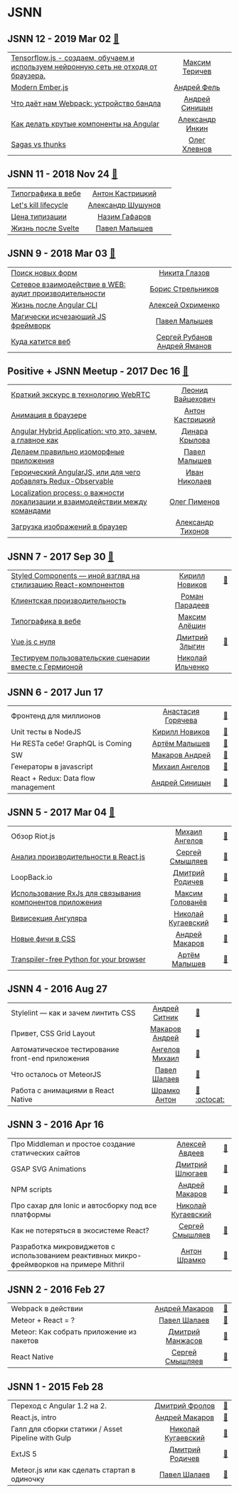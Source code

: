 # JSNN

## JSNN 12 - 2019 Mar 02 [:movie_camera:](https:&#x2F;&#x2F;www.youtube.com&#x2F;playlist?list&#x3D;PLY-gw0IiDtxpNTfxGt2Wn-8vQDzHTf4l1)
| | | |
| --- | :---: | --- |
| [Tensorflow.js - создаем, обучаем и используем нейронную сеть не отходя от браузера.](https://www.youtube.com/watch?v=Ctvf2haP83M)  |  [Максим Теричев](speakers&#x2F;Максим%20Теричев.md)  |    |
| [Modern Ember.js](https://www.youtube.com/watch?v=hMfdUlTjNJw)  |  [Андрей Фель](speakers&#x2F;Андрей%20Фель.md)  |    |
| [Что даёт нам Webpack: устройство бандла](https://www.youtube.com/watch?v=9qPtwaq73c8)  |  [Андрей Синицын](speakers&#x2F;Андрей%20Синицын.md)  |    |
| [Как делать крутые компоненты на Angular](https://www.youtube.com/watch?v=7MFW2A-3HG0)  |  [Александр Инкин](speakers&#x2F;Александр%20Инкин.md)  |    |
| [Sagas vs thunks](https://www.youtube.com/watch?v=ykohtx7t2yQ)  |  [Олег Хлевнов](speakers&#x2F;Олег%20Хлевнов.md)  |    |
## JSNN 11 - 2018 Nov 24 [:movie_camera:](https:&#x2F;&#x2F;www.youtube.com&#x2F;playlist?list&#x3D;PLY-gw0IiDtxpaP0Zjn8-lkSVqKJXODBR0)
| | | |
| --- | :---: | --- |
| [Типографика в вебе](https://www.youtube.com/watch?v=bOAWcPg-Miw)  |  [Антон Кастрицкий](speakers&#x2F;Антон%20Кастрицкий.md)  |    |
| [Let&#39;s kill lifecycle](https://www.youtube.com/watch?v=DCn9mU0w38A)  |  [Александр Шушунов](speakers&#x2F;Александр%20Шушунов.md)  |    |
| [Цена типизации](https://www.youtube.com/watch?v=6WfUDHlhO8s)  |  [Назим Гафаров](speakers&#x2F;Назим%20Гафаров.md)  |    |
| [Жизнь после Svelte](https://www.youtube.com/watch?v=VNDULWsmjQM)  |  [Павел Малышев](speakers&#x2F;Павел%20Малышев.md)  |    |
## JSNN 9 - 2018 Mar 03 [:movie_camera:](https:&#x2F;&#x2F;www.youtube.com&#x2F;playlist?list&#x3D;PLY-gw0IiDtxq7irk9vCStLkY1YhqxpFRS)
| | | |
| --- | :---: | --- |
| [Поиск новых форм](https://youtu.be/o2WooiJ1A3w)  |  [Никита Глазов](speakers&#x2F;Никита%20Глазов.md)  |    |
| [Сетевое взаимодействие в WEB: аудит производительности](https://youtu.be/albWwa93c4E)  |  [Борис Стрельников](speakers&#x2F;Борис%20Стрельников.md)  |    |
| [Жизнь после Angular CLI](https://youtu.be/PnhzXnaRmiw)  |  [Алексей Охрименко](speakers&#x2F;Алексей%20Охрименко.md)  |    |
| [Магически исчезающий JS фреймворк](https://youtu.be/laK43QpHYdg)  |  [Павел Малышев](speakers&#x2F;Павел%20Малышев.md)  |    |
| [Куда катится веб](https://youtu.be/ZtJZ2qDjee4)  |  [Сергей Рубанов](speakers&#x2F;Сергей%20Рубанов.md)  [Андрей Яманов](speakers&#x2F;Андрей%20Яманов.md)  |    |
## Positive + JSNN Meetup - 2017 Dec 16 [:movie_camera:](https:&#x2F;&#x2F;www.youtube.com&#x2F;playlist?list&#x3D;PLY-gw0IiDtxrsn31qwnLxVXjpCBikWqPw)
| | | |
| --- | :---: | --- |
| [Краткий экскурс в технологию WebRTC](https://www.youtube.com/watch?v=3j0bZg3ZvAQ)  |  [Леонид Вайцехович](speakers&#x2F;Леонид%20Вайцехович.md)  |    |
| [Анимация в браузере](https://www.youtube.com/watch?v=w0FiCUP9tD8)  |  [Антон Кастрицкий](speakers&#x2F;Антон%20Кастрицкий.md)  |    |
| [Angular Hybrid Application: что это, зачем, а главное как](https://www.youtube.com/watch?v=cbMZA9vo-T0)  |  [Динара Крылова](speakers&#x2F;Динара%20Крылова.md)  |    |
| [Делаем правильно изоморфные приложения](https://www.youtube.com/watch?v=1V4BCFSs2LE)  |  [Павел Малышев](speakers&#x2F;Павел%20Малышев.md)  |    |
| [Героический AngularJS, или для чего добавлять Redux-Observable](https://www.youtube.com/watch?v=CoVQAM4-qqk)  |  [Иван Николаев](speakers&#x2F;Иван%20Николаев.md)  |    |
| [Localization process: о важности локализации и взаимодействии между командами](https://www.youtube.com/watch?v=Q1MZnzd1JUI)  |  [Олег Пименов](speakers&#x2F;Олег%20Пименов.md)  |    |
| [Загрузка изображений в браузер](https://www.youtube.com/watch?v=ztltc_CbjtA)  |  [Александр Тихонов](speakers&#x2F;Александр%20Тихонов.md)  |    |
## JSNN 7 - 2017 Sep 30 [:movie_camera:](https:&#x2F;&#x2F;www.youtube.com&#x2F;playlist?list&#x3D;PLY-gw0IiDtxqINPRcdOl8w3Kji-ps9IqV)
| | | |
| --- | :---: | --- |
| [Styled Components — иной взгляд на стилизацию React-компонентов](https://www.youtube.com/watch?v=CwU9kW-HVIA)  |  [Кирилл Новиков](speakers&#x2F;Кирилл%20Новиков.md)  | [:notebook:](https://kirill3333.github.io/jsnn7/)   |
| [Клиентская производительность](https://www.youtube.com/watch?v=zBApGMP2Sew)  |  [Роман Парадеев](speakers&#x2F;Роман%20Парадеев.md)  |    |
| [Типографика в вебе](https://www.youtube.com/watch?v=fK1Vi5NOYK4)  |  [Максим Алёшин](speakers&#x2F;Максим%20Алёшин.md)  |    |
| [Vue.js с нуля](https://www.youtube.com/watch?v=qzKWui6ZSbQ)  |  [Дмитрий Злыгин](speakers&#x2F;Дмитрий%20Злыгин.md)  | [:notebook:](https://docs.google.com/presentation/d/1BZdnxu7aaPSeqXPHkTHGan_Keu2SUywyrnlEmzl7OQU/edit?usp=sharing)   |
| [Тестируем пользовательские сценарии вместе с Гермионой](https://www.youtube.com/watch?v=WRwP1BBRNNM)  |  [Николай Ильченко](speakers&#x2F;Николай%20Ильченко.md)  |    |
## JSNN 6 - 2017 Jun 17 
| | | |
| --- | :---: | --- |
| Фронтенд для миллионов  |  [Анастасия Горячева](speakers&#x2F;Анастасия%20Горячева.md)  | [:notebook:](https://www.slideshare.net/negoryacheva/ss-77015972)   |
| Unit тесты в NodeJS  |  [Кирилл Новиков](speakers&#x2F;Кирилл%20Новиков.md)  | [:notebook:](https://github.com/kirill3333/jsnn_6/blob/master/Unit%20testing%20in%20Node%20JS.pdf)   |
| Ни RESТа себе! GraphQL is Coming  |  [Артём Малышев](speakers&#x2F;Артём%20Малышев.md)  | [:notebook:](http://proofit404.github.io/talks/graphql-relay)   |
| SW  |  [Макаров Андрей](speakers&#x2F;Макаров%20Андрей.md)  | [:notebook:](https://r3nya.github.io/sw-intro/)   |
| Генераторы в javascript  |  [Михаил Ангелов](speakers&#x2F;Михаил%20Ангелов.md)  | [:notebook:](https://mikhail-angelov.github.io/presentation-generators/#/)   |
| React + Redux: Data flow management  |  [Андрей Синицын](speakers&#x2F;Андрей%20Синицын.md)  | [:notebook:](http://slides.com/andreysinitsyn-asn007/deck)   |
## JSNN 5 - 2017 Mar 04 [:movie_camera:](https:&#x2F;&#x2F;www.youtube.com&#x2F;playlist?list&#x3D;PLY-gw0IiDtxpy5AZsnLyHT2uKVLOCzxO_)
| | | |
| --- | :---: | --- |
| Обзор Riot.js  |  [Михаил Ангелов](speakers&#x2F;Михаил%20Ангелов.md)  | [:notebook:](https://mikhail-angelov.github.io/presentation-riot/#/)   |
| [Анализ производительности в React.js](https://www.youtube.com/watch?v=N4cO4Y1EHhs)  |  [Сергей Смышляев](speakers&#x2F;Сергей%20Смышляев.md)  | [:notebook:](https://github.com/sesm/JSNN5_react_apps_performance)   |
| LoopBack.io  |  [Дмитрий Родичев](speakers&#x2F;Дмитрий%20Родичев.md)  | [:notebook:](https://noroot.github.io/slides/loopback.io/)   |
| [Использование RxJs для связывания компонентов приложения](https://www.youtube.com/watch?v=UcULWX_vleI)  |  [Максим Голованёв](speakers&#x2F;Максим%20Голованёв.md)  | [:notebook:](https://amayun.github.io/rxjs/)   |
| [Вивисекция Ангуляра](https://www.youtube.com/watch?v=6JbKHQw9iDQ)  |  [Николай Кугаевский](speakers&#x2F;Николай%20Кугаевский.md)  | [:notebook:](http://slides.kugaevsky.ru/vivisection.html#/)   |
| [Новые фичи в CSS](https://www.youtube.com/watch?v=cE72lYNGPyQ)  |  [Андрей Макаров](speakers&#x2F;Андрей%20Макаров.md)  | [:notebook:](https://r3nya.github.io/new-css-features/)   |
| [Transpiler-free Python for your browser](https://www.youtube.com/watch?v=UBpxnh6pht0)  |  [Артём Малышев](speakers&#x2F;Артём%20Малышев.md)  | [:notebook:](http://proofit404.github.io/talks/transpiler-free-python-for-your-browser/#/)   |
## JSNN 4 - 2016 Aug 27 
| | | |
| --- | :---: | --- |
| Stylelint — как и зачем линтить CSS  |  [Андрей Ситник](speakers&#x2F;Андрей%20Ситник.md)  | [:notebook:](http://slides.com/ai/stylelint-ru)   |
| Привет, CSS Grid Layout  |  [Макаров Андрей](speakers&#x2F;Макаров%20Андрей.md)  | [:notebook:](https://r3nya.github.io/css-grid/)   |
| Автоматическое тестирование front-end приложения  |  [Ангелов Михаил](speakers&#x2F;Ангелов%20Михаил.md)  | [:notebook:](https://mikhail-angelov.github.io/presentation-test-front-end/)   |
| Что осталось от MeteorJS  |  [Павел Шалаев](speakers&#x2F;Павел%20Шалаев.md)  | [:notebook:](http://slides.com/lawrentiy/historyofmeteorjs#/)   |
| Работа с анимациями в React Native  |  [Шрамко Антон](speakers&#x2F;Шрамко%20Антон.md)  | [:notebook:](http://slides.com/friktor/react-native-animations#/) [:octocat:](https://github.com/friktor/react-animations-example-it52-jsnn-4)  |
## JSNN 3 - 2016 Apr 16 
| | | |
| --- | :---: | --- |
| Про Middleman и простое создание статических сайтов  |  [Алексей Авдеев](speakers&#x2F;Алексей%20Авдеев.md)  | [:notebook:](http://www.slideshare.net/AlexeyAvdeev1/middleman-61006895)   |
| GSAP SVG Animations  |  [Дмитрий Шлюгаев](speakers&#x2F;Дмитрий%20Шлюгаев.md)  | [:notebook:](http://www.slideshare.net/DmitryShlyugaev/gsap-svg)   |
| NPM scripts  |  [Андрей Макаров](speakers&#x2F;Андрей%20Макаров.md)  | [:notebook:](http://r3nya.ru/npm/)   |
| Про сахар для Ionic и автосборку под все платформы  |  [Николай Кугаевский](speakers&#x2F;Николай%20Кугаевский.md)  |    |
| Как не потеряться в экосистеме React?  |  [Сергей Смышляев](speakers&#x2F;Сергей%20Смышляев.md)  | [:notebook:](http://slides.com/sergeysmyshlyaev/deck-3#/)   |
| Разработка микровиджетов с использованием реактивных микро-фреймворков на примере Mithril  |  [Антон Шрамко](speakers&#x2F;Антон%20Шрамко.md)  | [:notebook:](http://slides.com/friktor/deck#/)   |
## JSNN 2 - 2016 Feb 27 
| | | |
| --- | :---: | --- |
| Webpack в действии  |  [Андрей Макаров](speakers&#x2F;Андрей%20Макаров.md)  | [:notebook:](http://www.slideshare.net/r3nya/hey-webpack)   |
| Meteor + React &#x3D; ?  |  [Павел Шалаев](speakers&#x2F;Павел%20Шалаев.md)  | [:notebook:](https://slides.com/lawrentiy/meteorreact)   |
| Meteor: Как собрать приложение из пакетов  |  [Дмитрий Манжасов](speakers&#x2F;Дмитрий%20Манжасов.md)  | [:notebook:](http://dim2man.github.io/meteor-build-app-from-packages/)   |
| React Native  |  [Сергей Смышляев](speakers&#x2F;Сергей%20Смышляев.md)  | [:notebook:](http://slides.com/sergeysmyshlyaev/deck/#/)   |
## JSNN 1 - 2015 Feb 28 
| | | |
| --- | :---: | --- |
| Переход с Angular 1.2 на 2.  |  [Дмитрий Фролов](speakers&#x2F;Дмитрий%20Фролов.md)  | [:notebook:](https://docs.google.com/a/kugaevsky.ru/presentation/d/16zK4XFgAUbOXswwzUiG1Ij8lWS0BLttFNuCoiAlOXzk/)   |
| React.js, intro  |  [Андрей Макаров](speakers&#x2F;Андрей%20Макаров.md)  | [:notebook:](http://www.slideshare.net/r3nya/reactjs-intro)   |
| Галп для сборки статики &#x2F; Asset Pipeline with Gulp  |  [Николай Кугаевский](speakers&#x2F;Николай%20Кугаевский.md)  | [:notebook:](http://slides.kugaevsky.ru/gulp-assets-pipeline.html)   |
| ExtJS 5  |  [Дмитрий Родичев](speakers&#x2F;Дмитрий%20Родичев.md)  | [:notebook:](http://noroot.github.io/slides/extjs/)   |
| Meteor.js или как сделать стартап в одиночку  |  [Павел Шалаев](speakers&#x2F;Павел%20Шалаев.md)  | [:notebook:](http://slides.com/lawrentiy/meteorintroduce#/)   |
